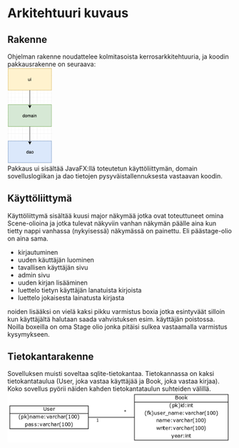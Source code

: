 # Arkitehtuuri kuvaus  

## Rakenne  
Ohjelman rakenne noudattelee kolmitasoista kerrosarkkitehtuuria, ja koodin pakkausrakenne on seuraava:  
<img src="https://github.com/alemati/otm-harjoitustyo/blob/master/dokumentointi/kuvat/arkRakenne.png" width="100">  
Pakkaus ui sisältää JavaFX:llä toteutetun käyttöliittymän, domain sovelluslogiikan ja dao tietojen pysyväistallennuksesta vastaavan koodin.  

## Käyttöliittymä  
Käyttöliittymä sisältää kuusi major näkymää jotka ovat toteuttuneet omina Scene-olioina ja jotka tulevat näkyviin vanhan näkymän päälle aina kun tietty nappi vanhassa (nykyisessä) näkymässä on painettu. Eli päästage-olio on aina sama. 
* kirjautuminen  
* uuden käuttäjän luominen  
* tavallisen käyttäjän sivu  
* admin sivu  
* uuden kirjan lisääminen  
* luettelo tietyn käyttäjän lanatuista kirjoista    
* luettelo jokaisesta lainatusta kirjasta  

noiden lisääksi on vielä kaksi pikku varmistus boxia jotka esintyväät silloin kun käyttäjältä halutaan saada vahvistuksen esim. käyttäjän poistossa. Noilla boxeilla on oma Stage olio jonka pitäisi sulkea vastaamalla varmistus kysymykseen.

## Tietokantarakenne  
Sovelluksen muisti soveltaa sqlite-tietokantaa. Tietokannassa on kaksi tietokantataulua (User, joka vastaa käyttäjää ja Book, joka vastaa kirjaa). Koko sovellus pyörii näiden kahden tietokantataulun suhteiden välillä.  
<img src="https://github.com/alemati/otm-harjoitustyo/blob/master/dokumentointi/kuvat/User-Book.png" width="500">  
